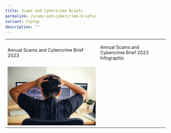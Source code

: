 ```yaml
---
title: Scams and Cybercrime Briefs
permalink: /scams-and-cybercrime-briefs/
variant: tiptap
description: ""
---
```

<p></p>
<table style="minWidth: 75px">
<colgroup>
<col>
<col>
<col>
</colgroup>
<tbody>
<tr>
<td rowspan="1" colspan="1">
<p>Annual Scams and Cybercrime Brief 2023</p>
</td>
<td rowspan="1" colspan="1">
<p>Annual Scams and Cybercrime Brief 2023 Infographic</p>
</td>
<td rowspan="1" colspan="1">
<p></p>
</td>
</tr>
<tr>
<td rowspan="1" colspan="1"><a class="isomer-image-wrapper" href="/Annual Scam brief"><img style="width: 100%" height="auto" width="100%" alt="" src="/images/loss_banner.jpg"></a>
</td>
<td rowspan="1" colspan="1">
<p></p>
</td>
<td rowspan="1" colspan="1">
<p></p>
</td>
</tr>
</tbody>
</table>
<p></p>